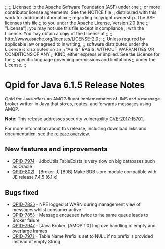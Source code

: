 ;;
;; Licensed to the Apache Software Foundation (ASF) under one
;; or more contributor license agreements.  See the NOTICE file
;; distributed with this work for additional information
;; regarding copyright ownership.  The ASF licenses this file
;; to you under the Apache License, Version 2.0 (the
;; "License"); you may not use this file except in compliance
;; with the License.  You may obtain a copy of the License at
;; 
;;   http://www.apache.org/licenses/LICENSE-2.0
;; 
;; Unless required by applicable law or agreed to in writing,
;; software distributed under the License is distributed on an
;; "AS IS" BASIS, WITHOUT WARRANTIES OR CONDITIONS OF ANY
;; KIND, either express or implied.  See the License for the
;; specific language governing permissions and limitations
;; under the License.
;;

# Qpid for Java 6.1.5 Release Notes

Qpid for Java offers an AMQP-fluent implementation of JMS and a message
broker written in Java that stores, routes, and forwards messages
using AMQP.

**Note**: This release addresses security vulnerability [CVE-2017-15701]({{site_url}}/components/broker-j/security.html).

For more information about this release, including download links and
documentation, see the [release overview](index.html).


## New features and improvements

 - [QPID-7974](https://issues.apache.org/jira/browse/QPID-7974) - JdbcUtils.TableExists is very slow on big databases such as Oracle
 - [QPID-8021](https://issues.apache.org/jira/browse/QPID-8021) - [Broker-J] [BDB] Make BDB store module compatible with JE release 7.4.5   [6.1.x]

## Bugs fixed

 - [QPID-7836](https://issues.apache.org/jira/browse/QPID-7836) - NPE logged at WARN during management view of messages whilst consumer active
 - [QPID-7853](https://issues.apache.org/jira/browse/QPID-7853) - Message enqueued twice to the same queue leads to Broker failure
 - [QPID-7947](https://issues.apache.org/jira/browse/QPID-7947) - [Java Broker] [AMQP 1.0] Improve handling of empty and overlarge frames
 - [QPID-7973](https://issues.apache.org/jira/browse/QPID-7973) - Table Name Prefix is set to NULL if no prefix is provided instead of empty String
